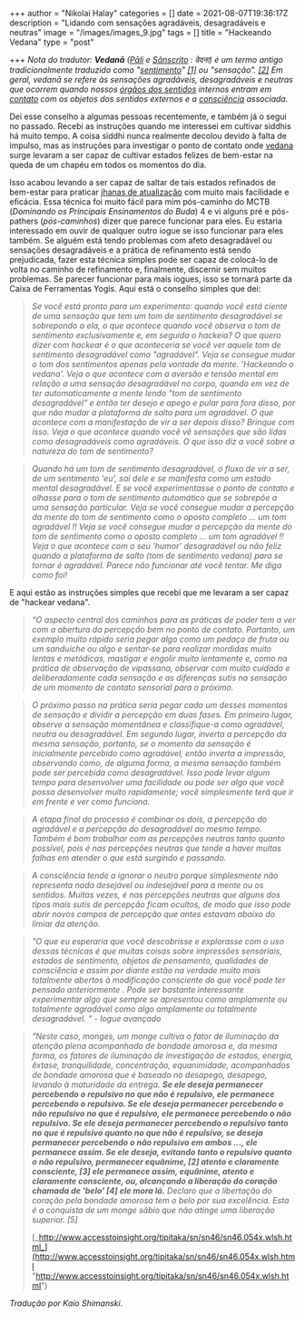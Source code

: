 +++
author = "Nikolai Halay"
categories = []
date = 2021-08-07T19:36:17Z
description = "Lidando com sensações agradáveis, desagradáveis e neutras"
image = "/images/images_9.jpg"
tags = []
title = "Hackeando Vedana"
type = "post"

+++
_Nota do tradutor: **Vedanā** ([Pāli](https://en.wikipedia.org/wiki/P%C4%81li "Pāli") e [Sânscrito](https://en.wikipedia.org/wiki/Sanskrit "sânscrito") : वेदना) é um termo antigo tradicionalmente traduzido como "[sentimento](https://en.wikipedia.org/wiki/Feeling "Sentindo-me")" [\[1\]](https://en.wikipedia.org/wiki/Vedan%C4%81#cite_note-1) ou "sensação". [\[2\]](https://en.wikipedia.org/wiki/Vedan%C4%81#cite_note-2) Em geral, vedanā se refere às sensações agradáveis, desagradáveis ​​e neutras que ocorrem quando nossos [órgãos dos sentidos](https://en.wikipedia.org/wiki/Ayatana "Ayatana") internos entram em [contato](https://en.wikipedia.org/wiki/Spar%C5%9Ba "Sparśa") com os objetos dos sentidos externos e a [consciência](https://en.wikipedia.org/wiki/Vijnana) associada._

Dei esse conselho a algumas pessoas recentemente, e também já o segui no passado. Recebi as instruções quando me interessei em cultivar siddhis há muito tempo. A coisa siddhi nunca realmente decolou devido à falta de impulso, mas as instruções para investigar o ponto de contato onde [vedana](http://en.wikipedia.org/wiki/Vedan%C4%81) surge levaram a ser capaz de cultivar estados felizes de bem-estar na queda de um chapéu em todos os momentos do dia.

Isso acabou levando a ser capaz de saltar de tais estados refinados de bem-estar para praticar [jhanas de atualização](http://thehamiltonproject.blogspot.com/2011/07/yogi-toolbox-actualizing-jhanas.html) com muito mais facilidade e eficácia. Essa técnica foi muito fácil para mim pós-caminho do MCTB (_Dominando os Principais Ensinamentos do Buda_) 4 e vi alguns pré e pós-pathers (_pós-caminhos_) dizer que parece funcionar para eles. Eu estaria interessado em ouvir de qualquer outro iogue se isso funcionar para eles também. Se alguém está tendo problemas com afeto desagradável ou sensações desagradáveis ​​e a prática de refinamento está sendo prejudicada, fazer esta técnica simples pode ser capaz de colocá-lo de volta no caminho de refinamento e, finalmente, discernir sem muitos problemas. Se parecer funcionar para mais iogues, isso se tornará parte da Caixa de Ferramentas Yogis. Aqui está o conselho simples que dei:

> _Se você está pronto para um experimento: quando você está ciente de uma sensação que tem um tom de sentimento desagradável se sobrepondo a ela, o que acontece quando você observa o tom de sentimento exclusivamente e, em seguida o hackeia?  O que quero dizer com hackear é o que aconteceria se você ver aquele tom de sentimento desagradável como "agradável". Veja se consegue mudar o tom dos sentimentos apenas pela vontade da mente. 'Hackeando o vedana'. Veja o que acontece com a aversão e tensão mental em relação a uma sensação desagradável no corpo, quando em vez de ter automaticamente a mente lendo "tom de sentimento desagradável" e então ter desejo e apego e pular para fora disso, por que não mudar a plataforma de salto para um agradável. O que acontece com a manifestação de vir a ser depois disso? Brinque com isso. Veja o que acontece quando você vê sensações que são lidas como desagradáveis ​​ como agradáveis. O que isso diz a você sobre a natureza do tom de sentimento?_

> _Quando há um tom de sentimento desagradável, o fluxo de vir a ser, de um sentimento 'eu', sai dele e se manifesta como um estado mental desagradável. E se você experimentasse o ponto de contato e olhasse para o tom de sentimento automático que se sobrepõe a uma sensação particular. Veja se você consegue mudar a percepção da mente do tom de sentimento como o oposto completo ... um tom agradável !! Veja se você consegue mudar a percepção da mente do tom de sentimento como o oposto completo ... um tom agradável !! Veja o que acontece com o seu 'humor' desagradável ou não feliz quando a plataforma de salto (tom de sentimento vedana) para se tornar é agradável. Parece não funcionar até você tentar. Me diga como foi!_

E aqui estão as instruções simples que recebi que me levaram a ser capaz de "hackear vedana".

> _“O aspecto central dos caminhos para as práticas de poder tem a ver com a abertura da percepção bem no ponto de contato. Portanto, um exemplo muito rápido seria pegar algo como um pedaço de fruta ou um sanduíche ou algo e sentar-se para realizar mordidas muito lentas e metódicas, mastigar e engolir muito lentamente e, como na prática de observação de vipassana, observar com muito cuidado e deliberadamente cada sensação e as diferenças sutis na sensação de um momento de contato sensorial para o próximo._

> _O próximo passo na prática seria pegar cada um desses momentos de sensação e dividir a percepção em duas fases. Em primeiro lugar, observe a sensação momentânea e classifique-a como agradável, neutra ou desagradável. Em segundo lugar, inverta a percepção da mesma sensação, portanto, se o momento da sensação é inicialmente percebido como agradável, então inverta a impressão, observando como, de alguma forma, a mesma sensação também pode ser percebida como desagradável. Isso pode levar algum tempo para desenvolver uma facilidade ou pode ser algo que você possa desenvolver muito rapidamente; você simplesmente terá que ir em frente e ver como funciona._

> _A etapa final do processo é combinar os dois, a percepção do agradável e a percepção do desagradável ao mesmo tempo. Também é bom trabalhar com as percepções neutras tanto quanto possível, pois é nas percepções neutras que tende a haver muitas falhas em atender o que está surgindo e passando._

> _A consciência tende a ignorar o neutro porque simplesmente não representa nada desejável ou indesejável para a mente ou os sentidos. Muitas vezes, é nas percepções neutras que alguns dos tipos mais sutis de percepção ficam ocultos, de modo que isso pode abrir novos campos de percepção que antes estavam abaixo do limiar da atenção._

> _"O que eu esperaria que você descobrisse e explorasse com o uso dessas técnicas é que muitas coisas sobre impressões sensoriais, estados de sentimento, objetos de pensamento, qualidades de consciência e assim por diante estão na verdade muito mais totalmente abertos à modificação consciente do que você pode ter pensado anteriormente . Pode ser bastante interessante experimentar algo que sempre se apresentou como amplamente ou totalmente agradável como algo amplamente ou totalmente desagradável. " - Iogue avançado_

> _"Neste caso, monges, um monge cultiva o fator de iluminação da atenção plena acompanhado de bondade amorosa e, da mesma forma, os fatores de iluminação de investigação de estados, energia, êxtase, tranquilidade, concentração, equanimidade, acompanhados de bondade amorosa que é baseado no desapego, desapego, levando à maturidade da entrega. **Se ele deseja permanecer percebendo o repulsivo no que não é repulsivo, ele permanece percebendo o repulsivo. Se ele deseja permanecer percebendo o não repulsivo no que é repulsivo, ele permanece percebendo o não repulsivo. Se ele deseja permanecer percebendo o repulsivo tanto no que é repulsivo quanto no que não é repulsivo, se deseja permanecer percebendo o não repulsivo em ambos ..., ele permanece assim. Se ele deseja, evitando tanto o repulsivo quanto o não repulsivo, permanecer equânime, \[2\] atento e claramente consciente, \[3\] ele permanece assim, equânime, atento e claramente consciente, ou, alcançando a liberação do coração chamada de 'belo' \[4\] ele mora lá.** Declaro que a libertação do coração pela bondade amorosa tem o belo por sua excelência. Esta é a conquista de um monge sábio que não atinge uma liberação superior. \[5\]_
>
> [_http://www.accesstoinsight.org/tipitaka/sn/sn46/sn46.054x.wlsh.html_](http://www.accesstoinsight.org/tipitaka/sn/sn46/sn46.054x.wlsh.html "http://www.accesstoinsight.org/tipitaka/sn/sn46/sn46.054x.wlsh.html")

_Tradução por Kaio Shimanski._